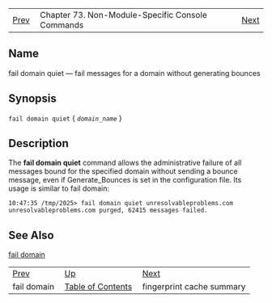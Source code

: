 |     |     |     |
| --- | --- | --- |
| [Prev](console_commands.fail_domain)  | Chapter 73. Non-Module-Specific Console Commands |  [Next](console_commands.fingerprint_cache_summary) |

<a name="console_commands.fail_domain_quiet"></a>
## Name

fail domain quiet — fail messages for a domain without generating bounces

## Synopsis

`fail domain quiet` { *`domain_name`* }

<a name="idp13050480"></a>
## Description

The **fail domain quiet**              command allows the administrative failure of all messages bound for the specified domain without sending a bounce message, even if Generate_Bounces is set in the configuration file. Its usage is similar to fail domain:

```
10:47:35 /tmp/2025> fail domain quiet unresolvableproblems.com
unresolvableproblems.com purged, 62415 messages failed.
```
<a name="idp13053504"></a>
## See Also

[fail domain](console_commands.fail_domain "fail domain")

|     |     |     |
| --- | --- | --- |
| [Prev](console_commands.fail_domain)  | [Up](console.cmds.ref) |  [Next](console_commands.fingerprint_cache_summary) |
| fail domain  | [Table of Contents](index) |  fingerprint cache summary |

